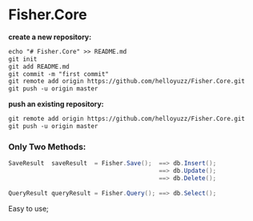 # Fisher.Core

﻿**create a new repository:**
```md
echo "# Fisher.Core" >> README.md
git init
git add README.md
git commit -m "first commit"
git remote add origin https://github.com/helloyuzz/Fisher.Core.git
git push -u origin master
```


**push an existing repository:**
```md
git remote add origin https://github.com/helloyuzz/Fisher.Core.git
git push -u origin master
```


### Only Two Methods:
```C#
SaveResult  saveResult  = Fisher.Save();  ==> db.Insert();
                                          ==> db.Update();
                                          ==> db.Delete();
               
QueryResult queryResult = Fisher.Query(); ==> db.Select();
```

Easy to use;

